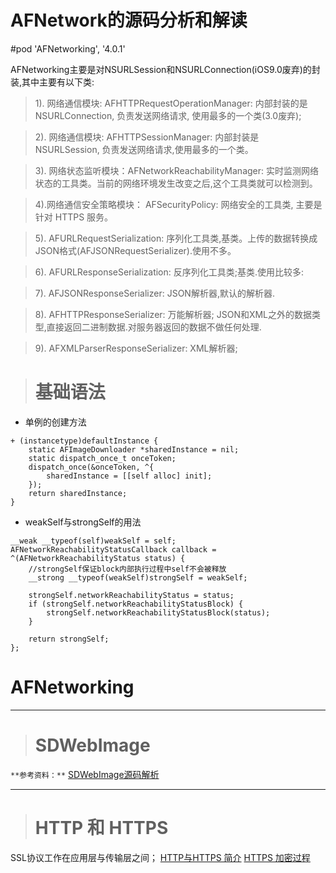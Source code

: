 # AFNetwork的源码分析和解读
#pod 'AFNetworking', '4.0.1'

AFNetworking主要是对NSURLSession和NSURLConnection(iOS9.0废弃)的封装,其中主要有以下类:


> 1). 网络通信模块:   AFHTTPRequestOperationManager: 内部封装的是 NSURLConnection, 负责发送网络请求, 使用最多的一个类(3.0废弃);

> 2). 网络通信模块:   AFHTTPSessionManager: 内部封装是 NSURLSession, 负责发送网络请求,使用最多的一个类。

> 3). 网络状态监听模块：AFNetworkReachabilityManager: 实时监测网络状态的工具类。当前的网络环境发生改变之后,这个工具类就可以检测到。

>4).网络通信安全策略模块： AFSecurityPolicy: 网络安全的工具类, 主要是针对 HTTPS 服务。

> 5). AFURLRequestSerialization: 序列化工具类,基类。上传的数据转换成JSON格式(AFJSONRequestSerializer).使用不多。

> 6). AFURLResponseSerialization: 反序列化工具类;基类.使用比较多:

> 7). AFJSONResponseSerializer: JSON解析器,默认的解析器.

> 8). AFHTTPResponseSerializer: 万能解析器; JSON和XML之外的数据类型,直接返回二进制数据.对服务器返回的数据不做任何处理.

> 9). AFXMLParserResponseSerializer: XML解析器;


># 基础语法
-   单例的创建方法
```
+ (instancetype)defaultInstance {
    static AFImageDownloader *sharedInstance = nil;
    static dispatch_once_t onceToken;
    dispatch_once(&onceToken, ^{
        sharedInstance = [[self alloc] init];
    });
    return sharedInstance;
}

```


-   weakSelf与strongSelf的用法
```//weakSelf避免循环引用
__weak __typeof(self)weakSelf = self;
AFNetworkReachabilityStatusCallback callback = ^(AFNetworkReachabilityStatus status) {
    //strongSelf保证block内部执行过程中self不会被释放
    __strong __typeof(weakSelf)strongSelf = weakSelf;

    strongSelf.networkReachabilityStatus = status;
    if (strongSelf.networkReachabilityStatusBlock) {
        strongSelf.networkReachabilityStatusBlock(status);
    }

    return strongSelf;
};
```




# AFNetworking 


------



># SDWebImage 

`**参考资料：**`
[SDWebImage源码解析](https://blog.csdn.net/weixin_39624536/article/details/93195493)






------

># HTTP 和 HTTPS
SSL协议工作在应用层与传输层之间；
[HTTP与HTTPS 简介](https://www.jianshu.com/p/da6af12f412e)
[HTTPS 加密过程](https://blog.csdn.net/qq_32998153/article/details/80022489)









